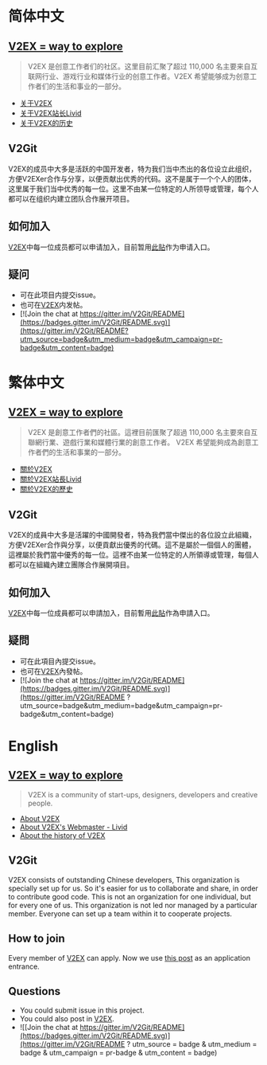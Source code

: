 # 简体中文
## [ V2EX = way to explore](https://v2ex.com/)
> V2EX 是创意工作者们的社区。这里目前汇聚了超过 110,000 名主要来自互联网行业、游戏行业和媒体行业的创意工作者。V2EX 希望能够成为创意工作者们的生活和事业的一部分。 

- [关于V2EX](https://v2ex.com/about)
- [关于V2EX站长Livid](http://livid.v2ex.com/portfolio.html)
- [关于V2EX的历史](http://livid.v2ex.com/essays/2012/04/25/v2ex-2to3/)

## V2Git
V2EX的成员中大多是活跃的中国开发者，特为我们当中杰出的各位设立此组织，方便V2EXer合作与分享，以便贡献出优秀的代码。这不是属于一个个人的团体，这里属于我们当中优秀的每一位。这里不由某一位特定的人所领导或管理，每个人都可以在组织内建立团队合作展开项目。

## 如何加入
[V2EX](https://v2ex.com/)中每一位成员都可以申请加入，目前暂用[此贴](https://v2ex.com/t/278487#reply421)作为申请入口。

## 疑问
- 可在此项目内提交issue。
- 也可在[V2EX](https://v2ex.com/)内发帖。
- [![Join the chat at https://gitter.im/V2Git/README](https://badges.gitter.im/V2Git/README.svg)](https://gitter.im/V2Git/README?utm_source=badge&utm_medium=badge&utm_campaign=pr-badge&utm_content=badge)

# 繁体中文

## [ V2EX = way to explore](https://v2ex.com/)
> V2EX 是創意工作者們的社區。這裡目前匯聚了超過 110,000 名主要來自互聯網行業、遊戲行業和媒體行業的創意工作者。 V2EX 希望能夠成為創意工作者們的生活和事業的一部分。

- [關於V2EX](https://v2ex.com/about)
- [關於V2EX站長Livid](http://livid.v2ex.com/portfolio.html)
- [關於V2EX的歷史](http://livid.v2ex.com/essays/2012/04/25/v2ex-2to3/)

## V2Git
V2EX的成員中大多是活躍的中國開發者，特為我們當中傑出的各位設立此組織，方便V2EXer合作與分享，以便貢獻出優秀的代碼。這不是屬於一個個人的團體，這裡屬於我們當中優秀的每一位。這裡不由某一位特定的人所領導或管理，每個人都可以在組織內建立團隊合作展開項目。

## 如何加入
[V2EX](https://v2ex.com/)中每一位成員都可以申請加入，目前暫用[此貼](https://v2ex.com/t/278487#reply421)作為申請入口。

## 疑問
- 可在此項目內提交issue。
- 也可在[V2EX](https://v2ex.com/)內發帖。
- [![Join the chat at https://gitter.im/V2Git/README](https://badges.gitter.im/V2Git/README.svg)](https://gitter.im/V2Git/README ?utm_source=badge&utm_medium=badge&utm_campaign=pr-badge&utm_content=badge)

# English

## [V2EX = way to explore](https://v2ex.com/)
> V2EX is a community of start-ups, designers, developers and creative people. 

- [About V2EX](https://v2ex.com/about)
- [About V2EX's Webmaster - Livid](http://livid.v2ex.com/portfolio.html)
- [About the history of V2EX](http://livid.v2ex.com/essays/2012/04/25/v2ex-2to3/)

## V2Git
V2EX consists of outstanding Chinese developers, This organization is specially set up for us. So it's easier for us to collaborate and share, in order to contribute good code. This is not an organization for one individual, but for every one of us. This organization is not led nor managed by a particular member. Everyone can set up a team within it to cooperate projects.
## How to join
Every member of [V2EX](https://v2ex.com/) can apply. Now we use [this post](https://v2ex.com/t/278487#reply421) as an application entrance.

## Questions
- You could submit issue in this project.
- You could also post in [V2EX](https://v2ex.com/).
- ![[Join the chat at https://gitter.im/V2Git/README](https://badges.gitter.im/V2Git/README.svg)](https://gitter.im/V2Git/README ? utm_source = badge & utm_medium = badge & utm_campaign = pr-badge & utm_content = badge)

